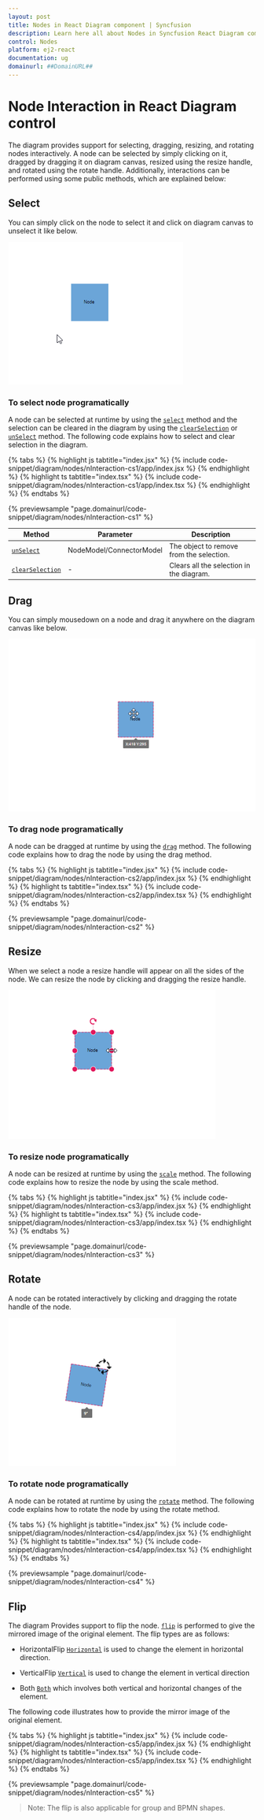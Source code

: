 ```yaml
---
layout: post
title: Nodes in React Diagram component | Syncfusion
description: Learn here all about Nodes in Syncfusion React Diagram component of Syncfusion Essential JS 2 and more.
control: Nodes 
platform: ej2-react
documentation: ug
domainurl: ##DomainURL##
---
```


# Node Interaction in React Diagram control

The diagram provides support for selecting, dragging, resizing, and rotating nodes interactively. A node can be selected by simply clicking on it, dragged by dragging it on diagram canvas, resized using the resize handle, and rotated using the rotate handle. Additionally, interactions can be performed using some public methods, which are explained below:

## Select

You can simply click on the node to select it and click on diagram canvas to unselect it like below.

![Select/UnSelect Node](images/Single-node-select.gif)


### To select node programatically

A node can be selected at runtime by using the [`select`](https://helpej2.syncfusion.com/react/documentation/api/diagram/#select) method and the selection can be cleared in the diagram by using the [`clearSelection`](https://helpej2.syncfusion.com/react/documentation/api/diagram/#clearselection) or [`unSelect`](https://helpej2.syncfusion.com/react/documentation/api/diagram/#unselect) method. The following code explains how to select and clear selection in the diagram.

{% tabs %}
{% highlight js tabtitle="index.jsx" %}
{% include code-snippet/diagram/nodes/nInteraction-cs1/app/index.jsx %}
{% endhighlight %}
{% highlight ts tabtitle="index.tsx" %}
{% include code-snippet/diagram/nodes/nInteraction-cs1/app/index.tsx %}
{% endhighlight %}
{% endtabs %}

 {% previewsample "page.domainurl/code-snippet/diagram/nodes/nInteraction-cs1" %}

|Method | Parameter | Description|
|----|----|----|
|[`unSelect`](https://helpej2.syncfusion.com/react/documentation/api/diagram/#unselect)| NodeModel/ConnectorModel | The object to remove from the selection.|
|[`clearSelection`](https://helpej2.syncfusion.com/react/documentation/api/diagram/#clearselection)| - | Clears all the selection in the diagram.|

## Drag

You can simply mousedown on a node and drag it anywhere on the diagram canvas like below.

![Drag node](images/drag-single-node.gif)

### To drag node programatically

A node can be dragged at runtime by using the [`drag`](https://helpej2.syncfusion.com/react/documentation/api/diagram/#drag) method. The following code explains how to drag the node by using the drag method.

{% tabs %}
{% highlight js tabtitle="index.jsx" %}
{% include code-snippet/diagram/nodes/nInteraction-cs2/app/index.jsx %}
{% endhighlight %}
{% highlight ts tabtitle="index.tsx" %}
{% include code-snippet/diagram/nodes/nInteraction-cs2/app/index.tsx %}
{% endhighlight %}
{% endtabs %}

 {% previewsample "page.domainurl/code-snippet/diagram/nodes/nInteraction-cs2" %}

## Resize

When we select a node a resize handle will appear on all the sides of the node. We can resize the node by clicking and dragging the resize handle.

![Resize Node](images/resize-Single-node.gif)

### To resize node programatically

A node can be resized at runtime by using the [`scale`](https://helpej2.syncfusion.com/react/documentation/api/diagram/#scale) method. The following code explains how to resize the node by using the scale method.

{% tabs %}
{% highlight js tabtitle="index.jsx" %}
{% include code-snippet/diagram/nodes/nInteraction-cs3/app/index.jsx %}
{% endhighlight %}
{% highlight ts tabtitle="index.tsx" %}
{% include code-snippet/diagram/nodes/nInteraction-cs3/app/index.tsx %}
{% endhighlight %}
{% endtabs %}

 {% previewsample "page.domainurl/code-snippet/diagram/nodes/nInteraction-cs3" %}

## Rotate

A node can be rotated interactively by clicking and dragging the rotate handle of the node.

![Rotate Node](images/rotate-single-node.gif)

### To rotate node programatically

A node can be rotated at runtime by using the [`rotate`](https://helpej2.syncfusion.com/react/documentation/api/diagram/#rotate) method. The following code explains how to rotate the node by using the rotate method.

{% tabs %}
{% highlight js tabtitle="index.jsx" %}
{% include code-snippet/diagram/nodes/nInteraction-cs4/app/index.jsx %}
{% endhighlight %}
{% highlight ts tabtitle="index.tsx" %}
{% include code-snippet/diagram/nodes/nInteraction-cs4/app/index.tsx %}
{% endhighlight %}
{% endtabs %}

 {% previewsample "page.domainurl/code-snippet/diagram/nodes/nInteraction-cs4" %}

## Flip

The diagram Provides support to flip the node. [`flip`](https://helpej2.syncfusion.com/react/documentation/api/diagram/node/#flip) is performed to
give the mirrored image of the original element.
The flip types are as follows:

* HorizontalFlip
 [`Horizontal`](https://helpej2.syncfusion.com/react/documentation/api/diagram/flipDirection/) is used to change the element in horizontal direction.

* VerticalFlip
[`Vertical`](https://helpej2.syncfusion.com/react/documentation/api/diagram/flipDirection/) is used to change the element in vertical direction

* Both
[`Both`](https://helpej2.syncfusion.com/react/documentation/api/diagram/flipDirection/) which involves both vertical and horizontal changes of the element.

The following code illustrates how to provide the mirror image of the original element.

{% tabs %}
{% highlight js tabtitle="index.jsx" %}
{% include code-snippet/diagram/nodes/nInteraction-cs5/app/index.jsx %}
{% endhighlight %}
{% highlight ts tabtitle="index.tsx" %}
{% include code-snippet/diagram/nodes/nInteraction-cs5/app/index.tsx %}
{% endhighlight %}
{% endtabs %}

 {% previewsample "page.domainurl/code-snippet/diagram/nodes/nInteraction-cs5" %}

>Note: The flip is also applicable for group and BPMN shapes.
